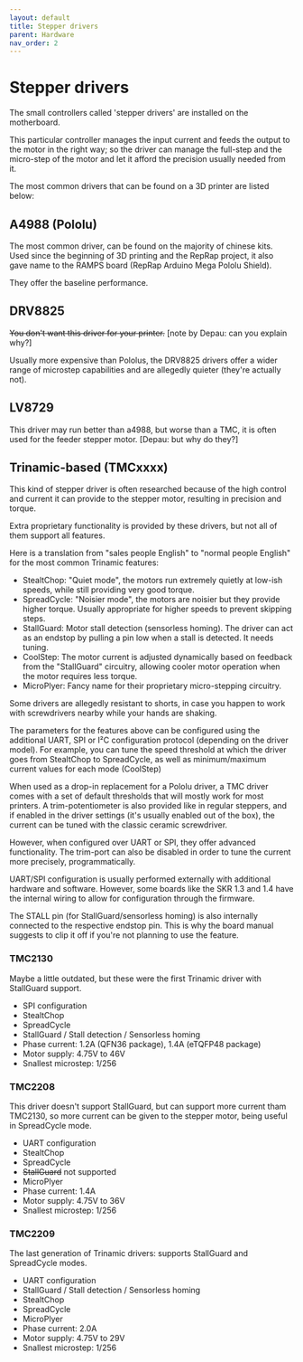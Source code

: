 ```yaml
---
layout: default
title: Stepper drivers
parent: Hardware
nav_order: 2
---
```


# Stepper drivers

The small controllers called 'stepper drivers' are installed on the motherboard.

This particular controller manages the input current and feeds the output to the motor in the right way; so the driver can manage the full-step and the micro-step of the motor and let it afford the precision usually needed from it.

The most common drivers that can be found on a 3D printer are listed below:


## A4988 (Pololu)

The most common driver, can be found on the majority of chinese kits. Used since the beginning of 3D printing and the RepRap project, it also gave name to the RAMPS board (RepRap Arduino Mega Pololu Shield).

They offer the baseline performance.

## DRV8825

~~You don't want this driver for your printer.~~ [note by Depau: can you explain why?]

Usually more expensive than Pololus, the DRV8825 drivers offer a wider range of microstep capabilities and are allegedly quieter (they're actually not).

## LV8729

This driver may run better than a4988, but worse than a TMC, it is often used for the feeder stepper motor. [Depau: but why do they?]


## Trinamic-based (TMCxxxx)

This kind of stepper driver is often researched because of the high control and current it can provide to the stepper motor, resulting in precision and torque.

Extra proprietary functionality is provided by these drivers, but not all of them support all features.

Here is a translation from "sales people English" to "normal people English" for the most common Trinamic features:

- StealtChop: "Quiet mode", the motors run extremely quietly at low-ish speeds, while still providing very good torque.
- SpreadCycle: "Noisier mode", the motors are noisier but they provide higher torque. Usually appropriate for higher speeds to prevent skipping steps.
- StallGuard: Motor stall detection (sensorless homing). The driver can act as an endstop by pulling a pin low when a stall is detected. It needs tuning.
- CoolStep: The motor current is adjusted dynamically based on feedback from the "StallGuard" circuitry, allowing cooler motor operation when the motor requires less torque.
- MicroPlyer: Fancy name for their proprietary micro-stepping circuitry.

Some drivers are allegedly resistant to shorts, in case you happen to work with screwdrivers nearby while your hands are shaking.

The parameters for the features above can be configured using the additional UART, SPI or I²C configuration protocol (depending on the driver model).
For example, you can tune the speed threshold at which the driver goes from StealtChop to SpreadCycle, as well as minimum/maximum current values for each mode (CoolStep)

When used as a drop-in replacement for a Pololu driver, a TMC driver comes with a set of default thresholds that will mostly work for most printers. A trim-potentiometer is also provided like in regular steppers, and if enabled in the driver settings (it's usually enabled out of the box), the current can be tuned with the classic ceramic screwdriver.

However, when configured over UART or SPI, they offer advanced functionality. The trim-port can also be disabled in order to tune the current more precisely, programmatically.

UART/SPI configuration is usually performed externally with additional hardware and software. However, some  boards like the SKR 1.3 and 1.4 have the internal wiring to allow for configuration through the firmware.

The STALL pin (for StallGuard/sensorless homing) is also internally connected to the respective endstop pin. This is why the board manual suggests to clip it off if you're not planning to use the feature.

### TMC2130

Maybe a little outdated, but these were the first Trinamic driver with StallGuard support.

- SPI configuration
- StealtChop
- SpreadCycle
- StallGuard / Stall detection / Sensorless homing
- Phase current: 1.2A (QFN36 package), 1.4A (eTQFP48 package)
- Motor supply: 4.75V to 46V
- Snallest microstep: 1/256

### TMC2208

This driver doesn't support StallGuard, but can support more current tham TMC2130, so more current can be given to the stepper motor, being useful in SpreadCycle mode.

- UART configuration
- StealtChop
- SpreadCycle
- ~~StallGuard~~ not supported
- MicroPlyer
- Phase current: 1.4A
- Motor supply: 4.75V to 36V
- Snallest microstep: 1/256

### TMC2209

The last generation of Trinamic drivers: supports StallGuard and SpreadCycle modes.

- UART configuration
- StallGuard / Stall detection / Sensorless homing
- StealtChop
- SpreadCycle
- MicroPlyer
- Phase current: 2.0A
- Motor supply: 4.75V to 29V
- Snallest microstep: 1/256
